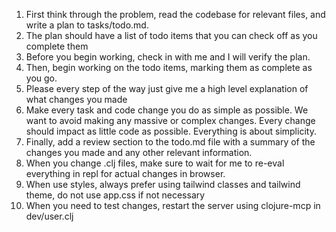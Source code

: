 1. First think through the problem, read the codebase for relevant files, and write a plan to tasks/todo.md.
2. The plan should have a list of todo items that you can check off as you complete them
3. Before you begin working, check in with me and I will verify the plan.
4. Then, begin working on the todo items, marking them as complete as you go.
5. Please every step of the way just give me a high level explanation of what changes you made
6. Make every task and code change you do as simple as possible. We want to avoid making any massive or complex changes. Every change should impact as little code as possible. Everything is about simplicity.
7. Finally, add a review section to the todo.md file with a summary of the changes you made and any other relevant information.
8. When you change .clj files, make sure to wait for me to re-eval everything in repl for actual changes in browser.
9. When use styles, always prefer using tailwind classes and tailwind theme, do not use app.css if not necessary
10. When you need to test changes, restart the server using clojure-mcp in dev/user.clj